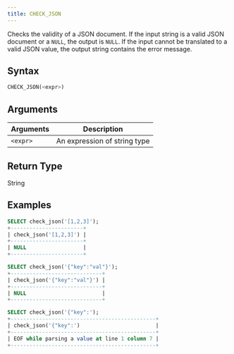 ```yaml
---
title: CHECK_JSON
---
```


Checks the validity of a JSON document.
If the input string is a valid JSON document or a `NULL`, the output is `NULL`.
If the input cannot be translated to a valid JSON value, the output string contains the error message.

## Syntax

```sql
CHECK_JSON(<expr>)
```

## Arguments

| Arguments   | Description |
| ----------- | ----------- |
| `<expr>` | An expression of string type

## Return Type

String

## Examples

```sql
SELECT check_json('[1,2,3]');
+-----------------------+
| check_json('[1,2,3]') |
+-----------------------+
| NULL                  |
+-----------------------+

SELECT check_json('{"key":"val"}');
+-----------------------------+
| check_json('{"key":"val"}') |
+-----------------------------+
| NULL                        |
+-----------------------------+

SELECT check_json('{"key":');
+----------------------------------------------+
| check_json('{"key":')                        |
+----------------------------------------------+
| EOF while parsing a value at line 1 column 7 |
+----------------------------------------------+
```

